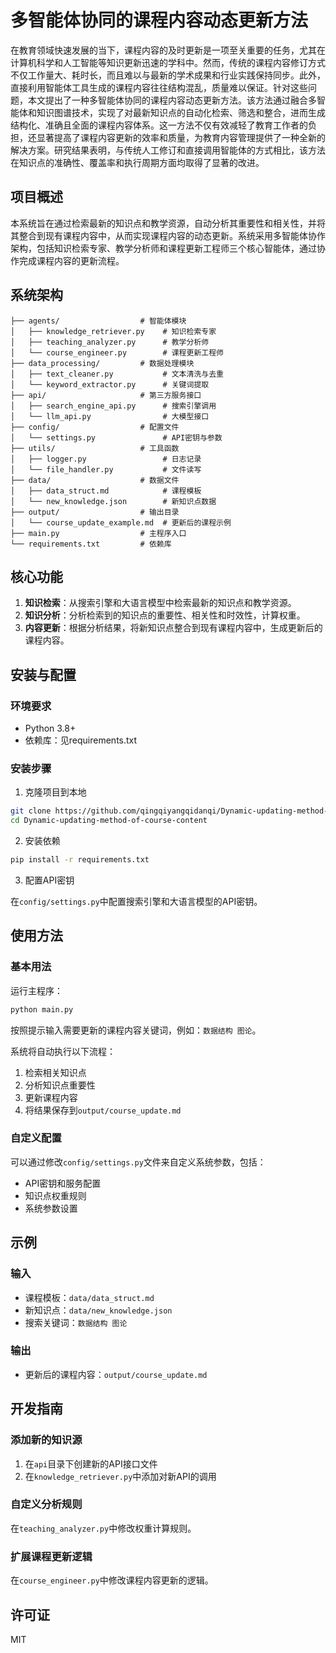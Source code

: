 # 多智能体协同的课程内容动态更新方法

在教育领域快速发展的当下，课程内容的及时更新是一项至关重要的任务，尤其在计算机科学和人工智能等知识更新迅速的学科中。然而，传统的课程内容修订方式不仅工作量大、耗时长，而且难以与最新的学术成果和行业实践保持同步。此外，直接利用智能体工具生成的课程内容往往结构混乱，质量难以保证。针对这些问题，本文提出了一种多智能体协同的课程内容动态更新方法。该方法通过融合多智能体和知识图谱技术，实现了对最新知识点的自动化检索、筛选和整合，进而生成结构化、准确且全面的课程内容体系。这一方法不仅有效减轻了教育工作者的负担，还显著提高了课程内容更新的效率和质量，为教育内容管理提供了一种全新的解决方案。研究结果表明，与传统人工修订和直接调用智能体的方式相比，该方法在知识点的准确性、覆盖率和执行周期方面均取得了显著的改进。

## 项目概述

本系统旨在通过检索最新的知识点和教学资源，自动分析其重要性和相关性，并将其整合到现有课程内容中，从而实现课程内容的动态更新。系统采用多智能体协作架构，包括知识检索专家、教学分析师和课程更新工程师三个核心智能体，通过协作完成课程内容的更新流程。

## 系统架构

```
├── agents/                  # 智能体模块
│   ├── knowledge_retriever.py    # 知识检索专家
│   ├── teaching_analyzer.py      # 教学分析师
│   └── course_engineer.py        # 课程更新工程师
├── data_processing/         # 数据处理模块
│   ├── text_cleaner.py           # 文本清洗与去重
│   └── keyword_extractor.py      # 关键词提取
├── api/                     # 第三方服务接口
│   ├── search_engine_api.py      # 搜索引擎调用
│   └── llm_api.py                # 大模型接口
├── config/                  # 配置文件
│   └── settings.py               # API密钥与参数
├── utils/                   # 工具函数
│   ├── logger.py                 # 日志记录
│   └── file_handler.py           # 文件读写
├── data/                    # 数据文件
│   ├── data_struct.md            # 课程模板
│   └── new_knowledge.json        # 新知识点数据
├── output/                  # 输出目录
│   └── course_update_example.md  # 更新后的课程示例
├── main.py                  # 主程序入口
└── requirements.txt         # 依赖库
```

## 核心功能

1. **知识检索**：从搜索引擎和大语言模型中检索最新的知识点和教学资源。
2. **知识分析**：分析检索到的知识点的重要性、相关性和时效性，计算权重。
3. **内容更新**：根据分析结果，将新知识点整合到现有课程内容中，生成更新后的课程内容。

## 安装与配置

### 环境要求

- Python 3.8+
- 依赖库：见requirements.txt

### 安装步骤

1. 克隆项目到本地

```bash
git clone https://github.com/qingqiyangqidanqi/Dynamic-updating-method-of-course-content-based-on-multiple-intelligent-agents-collaboration.git
cd Dynamic-updating-method-of-course-content
```

2. 安装依赖

```bash
pip install -r requirements.txt
```

3. 配置API密钥

在`config/settings.py`中配置搜索引擎和大语言模型的API密钥。

## 使用方法

### 基本用法

运行主程序：

```bash
python main.py
```

按照提示输入需要更新的课程内容关键词，例如：`数据结构 图论`。

系统将自动执行以下流程：
1. 检索相关知识点
2. 分析知识点重要性
3. 更新课程内容
4. 将结果保存到`output/course_update.md`

### 自定义配置

可以通过修改`config/settings.py`文件来自定义系统参数，包括：

- API密钥和服务配置
- 知识点权重规则
- 系统参数设置

## 示例

### 输入

- 课程模板：`data/data_struct.md`
- 新知识点：`data/new_knowledge.json`
- 搜索关键词：`数据结构 图论`

### 输出

- 更新后的课程内容：`output/course_update.md`

## 开发指南

### 添加新的知识源

1. 在`api`目录下创建新的API接口文件
2. 在`knowledge_retriever.py`中添加对新API的调用

### 自定义分析规则

在`teaching_analyzer.py`中修改权重计算规则。

### 扩展课程更新逻辑

在`course_engineer.py`中修改课程内容更新的逻辑。

## 许可证

MIT
